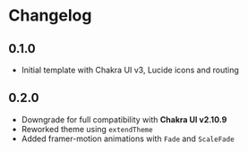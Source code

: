 # Changelog

## 0.1.0
- Initial template with Chakra UI v3, Lucide icons and routing

## 0.2.0
- Downgrade for full compatibility with **Chakra UI v2.10.9**
- Reworked theme using `extendTheme`
- Added framer-motion animations with `Fade` and `ScaleFade`
